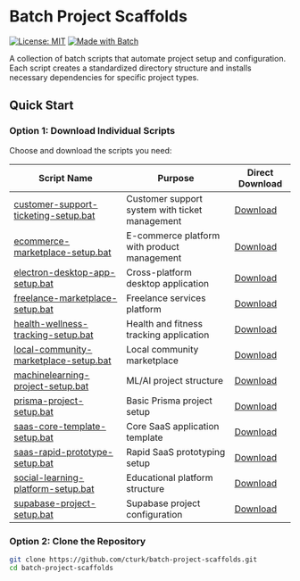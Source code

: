 # Batch Project Scaffolds

[![License: MIT](https://img.shields.io/badge/License-MIT-yellow.svg)](https://opensource.org/licenses/MIT)
[![Made with Batch](https://img.shields.io/badge/Made%20with-Batch-1f425f.svg)](https://www.microsoft.com/en-us/download/details.aspx?id=56271)

A collection of batch scripts that automate project setup and configuration. Each script creates a standardized directory structure and installs necessary dependencies for specific project types.

## Quick Start

### Option 1: Download Individual Scripts

Choose and download the scripts you need:

| Script Name | Purpose | Direct Download |
|------------|---------|-----------------|
| [customer-support-ticketing-setup.bat](/scripts/customer-support-ticketing-setup.bat) | Customer support system with ticket management | [Download](https://raw.githubusercontent.com/cturk/batch-project-scaffolds/main/scripts/customer-support-ticketing-setup.bat) |
| [ecommerce-marketplace-setup.bat](/scripts/ecommerce-marketplace-setup.bat) | E-commerce platform with product management | [Download](https://raw.githubusercontent.com/cturk/batch-project-scaffolds/main/scripts/ecommerce-marketplace-setup.bat) |
| [electron-desktop-app-setup.bat](/scripts/electron-desktop-app-setup.bat) | Cross-platform desktop application | [Download](https://raw.githubusercontent.com/cturk/batch-project-scaffolds/main/scripts/electron-desktop-app-setup.bat) |
| [freelance-marketplace-setup.bat](/scripts/freelance-marketplace-setup.bat) | Freelance services platform | [Download](https://raw.githubusercontent.com/cturk/batch-project-scaffolds/main/scripts/freelance-marketplace-setup.bat) |
| [health-wellness-tracking-setup.bat](/scripts/health-wellness-tracking-setup.bat) | Health and fitness tracking application | [Download](https://raw.githubusercontent.com/cturk/batch-project-scaffolds/main/scripts/health-wellness-tracking-setup.bat) |
| [local-community-marketplace-setup.bat](/scripts/local-community-marketplace-setup.bat) | Local community marketplace | [Download](https://raw.githubusercontent.com/cturk/batch-project-scaffolds/main/scripts/local-community-marketplace-setup.bat) |
| [machinelearning-project-setup.bat](/scripts/machinelearning-project-setup.bat) | ML/AI project structure | [Download](https://raw.githubusercontent.com/cturk/batch-project-scaffolds/main/scripts/machinelearning-project-setup.bat) |
| [prisma-project-setup.bat](/scripts/prisma-project-setup.bat) | Basic Prisma project setup | [Download](https://raw.githubusercontent.com/cturk/batch-project-scaffolds/main/scripts/prisma-project-setup.bat) |
| [saas-core-template-setup.bat](/scripts/saas-core-template-setup.bat) | Core SaaS application template | [Download](https://raw.githubusercontent.com/cturk/batch-project-scaffolds/main/scripts/saas-core-template-setup.bat) |
| [saas-rapid-prototype-setup.bat](/scripts/saas-rapid-prototype-setup.bat) | Rapid SaaS prototyping setup | [Download](https://raw.githubusercontent.com/cturk/batch-project-scaffolds/main/scripts/saas-rapid-prototype-setup.bat) |
| [social-learning-platform-setup.bat](/scripts/social-learning-platform-setup.bat) | Educational platform structure | [Download](https://raw.githubusercontent.com/cturk/batch-project-scaffolds/main/scripts/social-learning-platform-setup.bat) |
| [supabase-project-setup.bat](/scripts/supabase-project-setup.bat) | Supabase project configuration | [Download](https://raw.githubusercontent.com/cturk/batch-project-scaffolds/main/scripts/supabase-project-setup.bat) |

### Option 2: Clone the Repository

```bash
git clone https://github.com/cturk/batch-project-scaffolds.git
cd batch-project-scaffolds
```